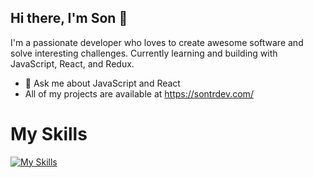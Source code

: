 ## Hi there, I'm Son 👋

I'm a passionate developer who loves to create awesome software and solve interesting challenges. Currently learning and building with JavaScript, React, and Redux.


- 💬 Ask me about JavaScript and React
- All of my projects are available at https://sontrdev.com/

# My Skills
[![My Skills](https://skillicons.dev/icons?i=js,html,css,js,react,sass,bootstrap,figma)](https://skillicons.dev)
<!--
**Son-Tr/Son-Tr** is a ✨ _special_ ✨ repository because its `README.md` (this file) appears on your GitHub profile.

Here are some ideas to get you started:

- 🔭 I’m currently working on ...
- 🌱 I’m currently learning ...
- 👯 I’m looking to collaborate on ...
- 🤔 I’m looking for help with ...
- 💬 Ask me about ...
- 📫 How to reach me: ...
- 😄 Pronouns: ...
- ⚡ Fun fact: ...
-->
